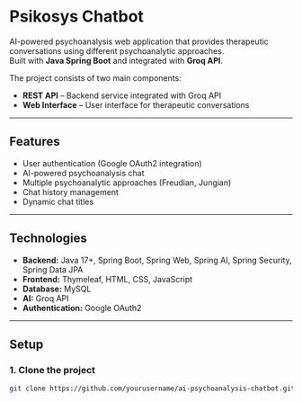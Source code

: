 # Psikosys Chatbot

AI-powered psychoanalysis web application that provides therapeutic conversations using different psychoanalytic approaches.  
Built with **Java Spring Boot** and integrated with **Groq API**.

The project consists of two main components:

- **REST API** – Backend service integrated with Groq API  
- **Web Interface** – User interface for therapeutic conversations

---

## Features

- User authentication (Google OAuth2 integration)  
- AI-powered psychoanalysis chat  
- Multiple psychoanalytic approaches (Freudian, Jungian)  
- Chat history management  
- Dynamic chat titles

---

## Technologies

- **Backend:** Java 17+, Spring Boot, Spring Web, Spring AI, Spring Security, Spring Data JPA  
- **Frontend:** Thymeleaf, HTML, CSS, JavaScript  
- **Database:** MySQL  
- **AI:** Groq API  
- **Authentication:** Google OAuth2

---

## Setup

### 1. Clone the project

```bash
git clone https://github.com/yourusername/ai-psychoanalysis-chatbot.git
